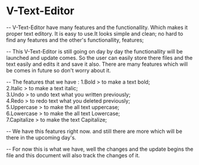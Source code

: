 # V-Text-Editor
-- V-Text-Editor have many features and the functionallity. Which makes it proper text editory. It is easy to use.It looks simple and clean; 
no hard to find any features and the other's functionallity, features;

-- This V-Text-Editor is still going on day by day the functionallity will be launched and update comes. So the user can easily store 
there files and the text easily and edits it and save it also. There are many features which will be comes in future so don't worry about it. 

-- The features that we have :
1.Bold > to make a text bold;<br> 
2.Italic > to make a text italic;<br> 
3.Undo > to undo text what you written previously;<br>
4.Redo > to redo text what you deleted previously;<br>
5.Uppercase > to make the all text uppercase;<br>
6.Lowercase > to make the all text Lowercase;<br>
7.Capitalize > to make the text Capitalize;<br> 

-- We have this features right now. and still there are more which will be there in the upcoming day's. 

-- For now this is what we have, well the changes and the update begins the file and this document will also track the changes of it. 

